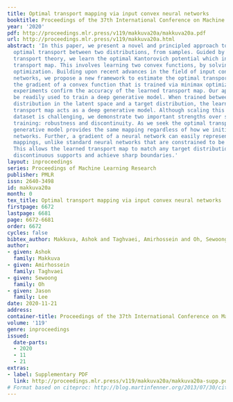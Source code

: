 ```yaml
---
title: Optimal transport mapping via input convex neural networks
booktitle: Proceedings of the 37th International Conference on Machine Learning
year: '2020'
pdf: http://proceedings.mlr.press/v119/makkuva20a/makkuva20a.pdf
url: http://proceedings.mlr.press/v119/makkuva20a.html
abstract: 'In this paper, we present a novel and principled approach to learn the
  optimal transport between two distributions, from samples. Guided by the optimal
  transport theory, we learn the optimal Kantorovich potential which induces the optimal
  transport map. This involves learning two convex functions, by solving a novel minimax
  optimization. Building upon recent advances in the field of input convex neural
  networks, we propose a new framework to estimate the optimal transport mapping as
  the gradient of a convex function that is trained via minimax optimization. Numerical
  experiments confirm the accuracy of the learned transport map. Our approach can
  be readily used to train a deep generative model. When trained between a simple
  distribution in the latent space and a target distribution, the learned optimal
  transport map acts as a deep generative model. Although scaling this to a large
  dataset is challenging, we demonstrate two important strengths over standard adversarial
  training: robustness and discontinuity. As we seek the optimal transport, the learned
  generative model provides the same mapping regardless of how we initialize the neural
  networks. Further, a gradient of a neural network can easily represent discontinuous
  mappings, unlike standard neural networks that are constrained to be continuous.
  This allows the learned transport map to match any target distribution with many
  discontinuous supports and achieve sharp boundaries.'
layout: inproceedings
series: Proceedings of Machine Learning Research
publisher: PMLR
issn: 2640-3498
id: makkuva20a
month: 0
tex_title: Optimal transport mapping via input convex neural networks
firstpage: 6672
lastpage: 6681
page: 6672-6681
order: 6672
cycles: false
bibtex_author: Makkuva, Ashok and Taghvaei, Amirhossein and Oh, Sewoong and Lee, Jason
author:
- given: Ashok
  family: Makkuva
- given: Amirhossein
  family: Taghvaei
- given: Sewoong
  family: Oh
- given: Jason
  family: Lee
date: 2020-11-21
address: 
container-title: Proceedings of the 37th International Conference on Machine Learning
volume: '119'
genre: inproceedings
issued:
  date-parts:
  - 2020
  - 11
  - 21
extras:
- label: Supplementary PDF
  link: http://proceedings.mlr.press/v119/makkuva20a/makkuva20a-supp.pdf
# Format based on citeproc: http://blog.martinfenner.org/2013/07/30/citeproc-yaml-for-bibliographies/
---
```

